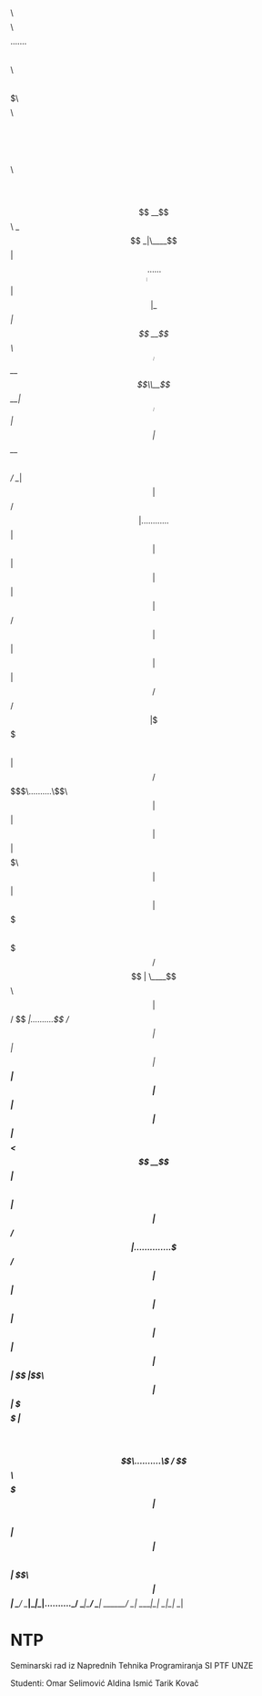 
$$$$$$\  $$$$$$\ $$$$$$$$\ $$$$$$$$\.......$$\    $$\ $$$$$$\ $$$$$$$\  $$$$$$$$\  $$$$$$\ $$$$$$$$\ $$$$$$$$\ $$\   $$\  $$$$$$\
$$  __$$\ \_$$  _|\____$$  |$$  _____|......$$ |   $$ |\_$$  _|$$  __$$\ $$  _____|$$  __$$\\__$$  __|$$  _____|$$ | $$  |$$  __$$\
$$ /  \__|  $$ |      $$  / $$ |............$$ |   $$ |  $$ |  $$ |  $$ |$$ |      $$ /  $$ |  $$ |   $$ |      $$ |$$  / $$ /  $$ |
\$$$$$$\    $$ |     $$  /  $$$$$\..........\$$\  $$  |  $$ |  $$ |  $$ |$$$$$\    $$ |  $$ |  $$ |   $$$$$\    $$$$$  /  $$$$$$$$ |
 \____$$\   $$ |    $$  /   $$  __|..........\$$\$$  /   $$ |  $$ |  $$ |$$  __|   $$ |  $$ |  $$ |   $$  __|   $$  $$<   $$  __$$ |
$$\   $$ |  $$ |   $$  /    $$ |..............\$$$  /    $$ |  $$ |  $$ |$$ |      $$ |  $$ |  $$ |   $$ |      $$ |\$$\  $$ |  $$ |
\$$$$$$  |$$$$$$\ $$$$$$$$\ $$$$$$$$\..........\$  /   $$$$$$\ $$$$$$$  |$$$$$$$$\  $$$$$$  |  $$ |   $$$$$$$$\ $$ | \$$\ $$ |  $$ |
 \______/ \______|\________|\________|..........\_/    \______|\_______/ \________| \______/   \__|   \________|\__|  \__|\__|  \__| 

# NTP
Seminarski rad iz Naprednih Tehnika Programiranja SI PTF UNZE

Studenti: Omar Selimović
          Aldina Ismić
          Tarik Kovač
          
